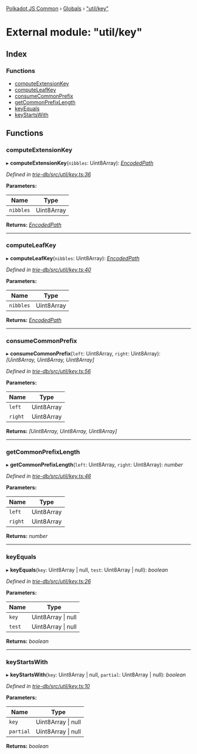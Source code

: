 [Polkadot JS Common](../README.md) › [Globals](../globals.md) › ["util/key"](_util_key_.md)

# External module: "util/key"

## Index

### Functions

* [computeExtensionKey](_util_key_.md#computeextensionkey)
* [computeLeafKey](_util_key_.md#computeleafkey)
* [consumeCommonPrefix](_util_key_.md#consumecommonprefix)
* [getCommonPrefixLength](_util_key_.md#getcommonprefixlength)
* [keyEquals](_util_key_.md#keyequals)
* [keyStartsWith](_util_key_.md#keystartswith)

## Functions

###  computeExtensionKey

▸ **computeExtensionKey**(`nibbles`: Uint8Array): *[EncodedPath](_types_.md#encodedpath)*

*Defined in [trie-db/src/util/key.ts:36](https://github.com/polkadot-js/common/blob/b7635d7e/packages/trie-db/src/util/key.ts#L36)*

**Parameters:**

Name | Type |
------ | ------ |
`nibbles` | Uint8Array |

**Returns:** *[EncodedPath](_types_.md#encodedpath)*

___

###  computeLeafKey

▸ **computeLeafKey**(`nibbles`: Uint8Array): *[EncodedPath](_types_.md#encodedpath)*

*Defined in [trie-db/src/util/key.ts:40](https://github.com/polkadot-js/common/blob/b7635d7e/packages/trie-db/src/util/key.ts#L40)*

**Parameters:**

Name | Type |
------ | ------ |
`nibbles` | Uint8Array |

**Returns:** *[EncodedPath](_types_.md#encodedpath)*

___

###  consumeCommonPrefix

▸ **consumeCommonPrefix**(`left`: Uint8Array, `right`: Uint8Array): *[Uint8Array, Uint8Array, Uint8Array]*

*Defined in [trie-db/src/util/key.ts:56](https://github.com/polkadot-js/common/blob/b7635d7e/packages/trie-db/src/util/key.ts#L56)*

**Parameters:**

Name | Type |
------ | ------ |
`left` | Uint8Array |
`right` | Uint8Array |

**Returns:** *[Uint8Array, Uint8Array, Uint8Array]*

___

###  getCommonPrefixLength

▸ **getCommonPrefixLength**(`left`: Uint8Array, `right`: Uint8Array): *number*

*Defined in [trie-db/src/util/key.ts:46](https://github.com/polkadot-js/common/blob/b7635d7e/packages/trie-db/src/util/key.ts#L46)*

**Parameters:**

Name | Type |
------ | ------ |
`left` | Uint8Array |
`right` | Uint8Array |

**Returns:** *number*

___

###  keyEquals

▸ **keyEquals**(`key`: Uint8Array | null, `test`: Uint8Array | null): *boolean*

*Defined in [trie-db/src/util/key.ts:26](https://github.com/polkadot-js/common/blob/b7635d7e/packages/trie-db/src/util/key.ts#L26)*

**Parameters:**

Name | Type |
------ | ------ |
`key` | Uint8Array &#124; null |
`test` | Uint8Array &#124; null |

**Returns:** *boolean*

___

###  keyStartsWith

▸ **keyStartsWith**(`key`: Uint8Array | null, `partial`: Uint8Array | null): *boolean*

*Defined in [trie-db/src/util/key.ts:10](https://github.com/polkadot-js/common/blob/b7635d7e/packages/trie-db/src/util/key.ts#L10)*

**Parameters:**

Name | Type |
------ | ------ |
`key` | Uint8Array &#124; null |
`partial` | Uint8Array &#124; null |

**Returns:** *boolean*
